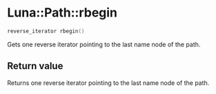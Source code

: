 # Luna::Path::rbegin

```c++
reverse_iterator rbegin()
```

Gets one reverse iterator pointing to the last name node of the path. 



## Return value
Returns one reverse iterator pointing to the last name node of the path. 

